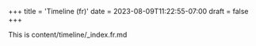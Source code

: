 +++
title = 'Timeline (fr)'
date = 2023-08-09T11:22:55-07:00
draft = false
+++

This is content/timeline/_index.fr.md
